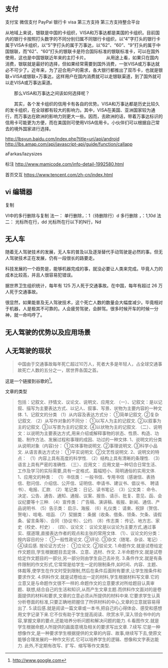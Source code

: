 
## 支付

支付宝
微信支付
PayPal
银行卡
visa
第三方支持
第三方支持整合平台

从地域上来说，银联是中国的卡组织，VISA和万事达都是美国的卡组织。目前国内的银行卡按照打头数字的不同分别归属不同银行卡组织，以“4”字打头的银行卡属于VISA卡组织，以“5”字打头的属于万事达，以“62”、“60”、“9”打头的属于中国银联，而“62”、“60”打头的银联卡是符合国际标准的银联标准卡，可以在国外使用，这也是中国银联近年来的主打卡片。　　
　　
      从用途上看，如果只在国内消费，银联就是最好的选择，但如果经常需要到国外消费，一张VISA或万事达就必不可少了。近年来，为了迎合用户的需求，各大银行都推出了双币卡，也就是银联+VISA或银联+万事达，这样用户在国内消费就可以走银联渠道，到了国外就可以走VISA或万事达渠道。
 
　　那么VISA和万事达之间该如何选择呢？
 
　　其实，各个发卡组织的信用卡有各自的优势。VISA和万事达都是历史比较久的发卡组织，在全球都有较大的影响力。其中，VISA在美国、亚洲国家较为通行，而万事达在欧洲的影响力则更大一些。因而，去欧洲的话，带着万事达标识的信用卡可能更为方便，而在美国则可使用VISA信用卡。小伙伴们可以根据自己常去的境外国家进行选择。



http://lbsyun.baidu.com/index.php?title=uri/api/android
http://lbs.amap.com/api/javascript-api/guide/function/callapp

aFarkas/lazysizes

标注
http://www.mamicode.com/info-detail-1992580.html

首页交互
https://www.tencent.com/zh-cn/index.html

## vi 编辑器

复制


VI中的多行删除与复制
法一：
单行删除，：1（待删除行）d
多行删除 ，：1,10d
法二：
光标所在行，dd
光标所在行以下的N行，Nd


## 无人车

随着无人驾驶技术的发展，无人车的普及以及逐渐替代手动驾驶是必然的事。但无人驾驶技术正在发展，仍有一段很长的路要走。

科技发展的一个趋势是，能够机器完成的事，就没必要让人类来完成。毕竟人力的成本比较高，并且人很容易犯错误。

据世界卫生组织统计，每年有 125 万人死于交通事故。在中国，每年有超过 26 万人死于交通事故。

很显然，如果能普及无人驾驶技术，这个死亡人数的数量会大幅度减少。毕竟相对于机器，人是极其不可靠的。人会疲劳驾驶，会醉驾。很多时候开车的时候一分神，就一命呜呼了。

## 无人驾驶的优势以及应用场景



## 人无驾驶的现状

> 中国由于交通事故每年死亡超过10万人，死者大多是年轻人，占全球交通事故死亡人数的五分之一，居世界各国之首。

这是一个链接到谷歌的[^脚注]。

[^脚注]: http://www.google.com

文章的类型

> 包括：记叙文、抒情文、议论文、说明文、应用文.
（一）、记叙文：是以记叙、描写为主要表达方式、以记人、叙事、写景、状物为主要内容的一种文体.
1、记叙文的分类
（1）从内容及表达方式分：
①简单记叙文.
②复杂记叙文.
（2）从写作对象的不同分：
①以写人为主的记叙文.
②以叙事为主的记叙文.
③以写景为主的记叙文.
④以状物为主的记叙文.
（二）、说明文：以说明为主要表达方式,用来介绍或解释事物的状态、性质、构造、功能、制作方法、发展过程和事理的成因、功过的一种文体.
1、说明文的分类
从说明对象（内容)分：
①实体事物说明文.
②事理说明文.
③科学小品文.
从语言表达方式分：
①平实说明文.
②文艺性说明文.
2、说明文的特点：
（1）内容上具有高度的科学性.
（2）结构上具有清晰的条理性.
（3）语言上具有严密的准确性.
（三）、应用文：
应用文是一种切合日常生活、工作及学习的实际需要,具有一定格式、篇幅短小、简明通俗的实用文体.
1、应用文的种类：
（1）书信类：
一般书信、专用书信（感谢信、表扬信、慰问信、介绍信、公开信、证明信、申请书、建议书、倡议书、
聘请书）、电报、汇款.
（2）笔记类：
日记、读书笔记.
（3）公文类：
命令、决定、公告、通告、通知、通报、议案、报告、请示、批复、意见、函、会议纪要等十三种.
（4）宣传类：
广告稿、演讲稿、板报、新闻、通信、产品说明书.
（5）告示类：
启示、海报.
（6）礼仪类：
请柬、祝辞（贺信、贺电）、唁电、唁函.
（7）契据类：
条据（收条、借条、领条、欠条、请假条、留言条等）、合同（协议书）、公约.
（8）传志类：
传记、地方志、家史（校史、村史）.
（四）、议论文：
议论文是以议论为主要方式,通过事实、摆道理,直接表达作者的观点和主张的常用文体.
（1）、议论文的分类：
按内容目的分：
①一般性政论文.
②评论.
③杂文（随笔、杂谈、笔记）.
④读后感.
按论证方式分：
①立论文.
②驳论文.
1.命题作文.就是试卷给定作文题目,学生根据题目去定体、立意、选材、作文.
2.半命题作文.就是试卷给定作文题目的一部分,另一部分则由学生自己去补充.
3.条件作文.就是有条件限制的作文形式,它常常是给学生一定的限制条件,如时间、内容、主题、体裁等,使学生在作文时受到限制,然后在条件后面附有要求,让学生按条件和要求作文.
4.供料作文.就是试卷给出一定的材料,学生根据材料写文章.它的立意又是与命题作文很不一样的.命题作文的立意要求对所给题目认真审题、联想,结合自己的生活和知识,从而产生文章主题.而供料作文面对的是卷面提供的材料和要求,文章的立意必须从所提供的材料中来.它要求学生认真分析卷面的标准,只要正确地把握住了所供材料的中心,文章的立意就容易得出了.
5.读后感.就是阅读一篇文章或一本书,把自己的心得体会、感受和感想用文字记录下来.它不仅有助于学生提高阅读、欣赏水平,深入领会书中的内容,掌握文章的要点,还能培养分析问题和解决问题的能力.
6.看图作文.就是学生根据命题人所提供的画面意境及相关的要求写出文章.
7.续写.它是一种想像作文,是一种要求学生根据提供的文章的内容、故事,继续写下去,使原文能够合理发展的一种作文形式.它可以培养学生的逻辑、想像和文字表达能力.
此外,不定期有改写、扩写、缩写等作文类型.
